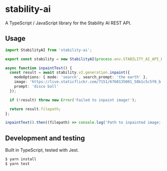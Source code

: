 # stability-ai

A TypeScript / JavaScript library for the Stability AI REST API.

## Usage

```typescript
import StabilityAI from 'stability-ai';

export const stability = new StabilityAI(process.env.STABILITY_AI_API_KEY);

async function inpaintTest() {
  const result = await stability.v2.generation.inpaint({
    modeOptions: { mode: 'search', search_prompt: 'the earth' },
    image: 'https://live.staticflickr.com/7151/6760135001_58b1c5c5f0_b.jpg', // pictue of the earth from outer space
    prompt: 'disco ball'
  });

  if (!result) throw new Error('Failed to inpaint image!');

  return result.filepath;
};

inpaintText().then((filepath) => console.log('Path to inpainted image:', filepath)).catch(console.error);
```

## Development and testing

Built in TypeScript, tested with Jest.

```bash
$ yarn install
$ yarn test
```
